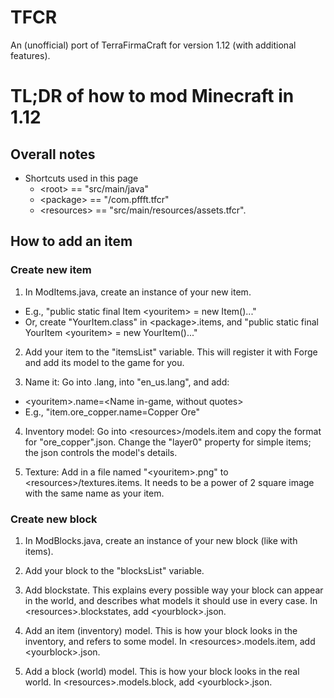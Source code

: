 # TFCR
An (unofficial) port of TerraFirmaCraft for version 1.12 (with additional features).


# TL;DR of how to mod Minecraft in 1.12

## Overall notes

* Shortcuts used in this page
  * \<root\>       == "src/main/java"
  * \<package\>    == "<root>/com.pffft.tfcr"
  * \<resources\>  == "src/main/resources/assets.tfcr".

## How to add an item

### Create new item

1. In ModItems.java, create an instance of your new item.
  * E.g., "public static final Item \<youritem\> = new Item()..."
  * Or, create "YourItem.class" in \<package\>.items, and
    "public static final YourItem \<youritem\> = new YourItem()..."

2. Add your item to the "itemsList" variable. This will register it with Forge and add its model to the game for you.

3. Name it: Go into <resources>.lang, into "en_us.lang", and add:
  * \<youritem\>.name=\<Name in-game, without quotes\>
  * E.g., "item.ore_copper.name=Copper Ore"

4. Inventory model: Go into \<resources\>/models.item and copy the format for "ore_copper".json. Change the "layer0" property for simple items; the json controls the model's details. 

5. Texture: Add in a file named "\<youritem\>.png" to \<resources\>/textures.items. It needs to be a power of 2 square image with the same name as your item.

### Create new block

1. In ModBlocks.java, create an instance of your new block (like with items).

2. Add your block to the "blocksList" variable.

3. Add blockstate. This explains every possible way your block can appear in the world, and describes what models it should use in every case. In \<resources\>.blockstates, add \<yourblock\>.json. 

4. Add an item (inventory) model. This is how your block looks in the inventory, and refers to some model. In \<resources\>.models.item, add \<yourblock\>.json.

5. Add a block (world) model. This is how your block looks in the real world. In \<resources\>.models.block, add \<yourblock\>.json.
